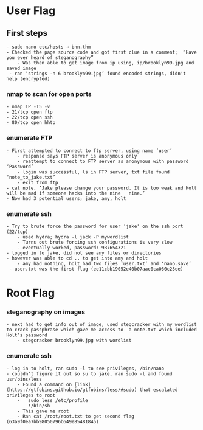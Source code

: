 # User Flag
## First steps
	- sudo nano etc/hosts → bnn.thm
	- Checked the page source code and got first clue in a comment;  “Have you ever heard of steganography”
    	- Was then able to get image from ip using, ip/brooklyn99.jpg and saved image
   	 - ran ‘strings -n 6 brooklyn99.jpg’ found encoded strings, didn't help (encrypted)
### nmap to scan for open ports
	- nmap IP -T5 -v
	- 21/tcp open ftp
	- 22/tcp open ssh
	- 80/tcp open hhtp
### enumerate FTP 
 	- First attempted to connect to ftp server, using name ‘user’
        - response says FTP server is anonymous only
        - reattempt to connect to FTP server as anonymous with password ‘Password’
        - login was successful, ls in FTP server, txt file found ‘note_to_jake.txt’
        - exit from ftp
	- cat note, ‘Jake please change your password. It is too weak and Holt will be mad if someone hacks into the nine 	nine.’
	- Now had 3 potential users; jake, amy, holt
 ### enumerate ssh
	- Try to brute force the password for user 'jake' on the ssh port (22/tcp)
    	- used hydra; hydra -l jack -P mywordlist
    	- Turns out brute forcing ssh configurations is very slow
    	- eventually worked, password: 987654321
	- logged in to jake, did not see any files or directories
	- however was able to cd .. to get into amy and holt
    	- amy had nothing, holt had two files ‘user.txt’ and ‘nano.save’
   	 - user.txt was the first flag (ee11cbb19052e40b07aac0ca060c23ee)
# Root Flag
### steganography on images
	- next had to get info out of image, used stegcracker with my wordlist to crack passphrase which gave me access to 	a note.txt which included Holt’s password
    	- stegcracker brooklyn99.jpg with wordlist
### enumerate ssh
	- log in to holt, ran sudo -l to see privileges, /bin/nano
	- couldn’t figure it out so su to jake, ran sudo -l and found usr/bins/less
    	- Found a command on [link](https://gtfobins.github.io/gtfobins/less/#sudo) that escalated privileges to root
        -   sudo less /etc/profile
            !/bin/sh
    	- This gave me root
    	- Ran cat /root/root.txt to get second flag (63a9f0ea7bb98050796b649e85481845)
